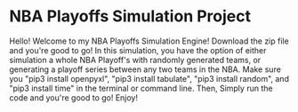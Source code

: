 # NBA Playoffs Simulation Project

Hello! Welcome to my NBA Playoffs Simulation Engine! Download the zip file and you're good to go! In this simulation, you have the option of either simulation a whole NBA Playoff's with randomly generated teams, or generating a playoff series between any two teams in the NBA. Make sure you "pip3 install openpyxl", "pip3 install tabulate", "pip3 install random", and "pip3 install time" in the terminal or command line. Then, Simply run the code and you're good to go! Enjoy! 